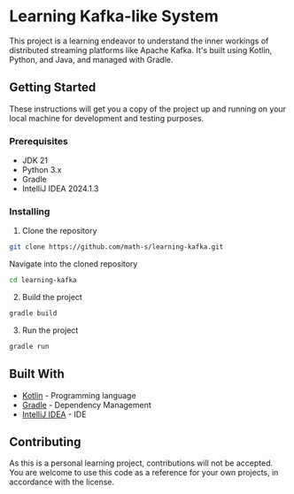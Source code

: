 # Learning Kafka-like System

This project is a learning endeavor to understand the inner workings of distributed streaming platforms like Apache Kafka. It's built using Kotlin, Python, and Java, and managed with Gradle.

## Getting Started

These instructions will get you a copy of the project up and running on your local machine for development and testing purposes.

### Prerequisites

- JDK 21
- Python 3.x
- Gradle
- IntelliJ IDEA 2024.1.3

### Installing

1. Clone the repository
```bash
git clone https://github.com/math-s/learning-kafka.git
```

Navigate into the cloned repository
```bash
cd learning-kafka
```

2. Build the project
```bash
gradle build
```

3. Run the project
```bash
gradle run
```

## Built With

- [Kotlin](https://kotlinlang.org/) - Programming language
- [Gradle](https://gradle.org/) - Dependency Management
- [IntelliJ IDEA](https://www.jetbrains.com/idea/) - IDE


## Contributing
As this is a personal learning project, contributions will not be accepted. You are welcome to use this code as a reference for your own projects, in accordance with the license.